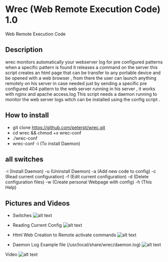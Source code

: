 # Wrec (Web Remote Execution Code) 1.0
Web Remote Execution Code

## Description
wrec monitors automatically your webserver log for pre configured patterns
when a specific pattern is found it releases a command on the server
this script creates an html page that can be transfer to any portable device
and be opened with a web browser , from there the user can launch anything remotely
on his server in case needed just by sending a specific pre configured 404 pattern
to the web server running in his server , it works with nginx and apache access.log
This script needs a daemon running to monitor the web server logs witch can be installed
using the config script .

## How to install
* git clone https://github.com/peterpt/wrec.git
* cd wrec && chmod +x wrec-conf
* ./wrec-conf
* wrec-conf -i (To install Daemon)

## all switches
 -i (Install Daemon)
 -u (Uninstall Daemon)
 -a (Add new code to config)
 -c (Read current configuration)
 -f (Edit current configuration)
 -d (Delete configuration files)
 -w (Create personal Webpage with config)
 -h (This Help)
 
 ## Pictures and Videos
 * Switches
 ![alt text](https://i.postimg.cc/Y02cZjNV/switches.png)
 
 * Reading Current Config
 ![alt text](https://i.postimg.cc/8PrwDNyn/reaconfig.png)
 
 * Html Web Creation to Remote activate commands
  ![alt text](https://i.postimg.cc/Bnpm7N7q/htmlremote.png)
  
 * Daemon Log Example file (/usr/local/share/wrec/daemon.log)
  ![alt text](https://i.postimg.cc/Y02PCVsy/daemonlog.png) 
  
  Video
![alt text](https://youtu.be/5RqGCfKjPp8)


